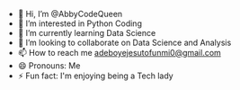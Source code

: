 - 👋 Hi, I’m @AbbyCodeQueen
- 👀 I’m interested in Python Coding 
- 🌱 I’m currently learning Data Science 
- 💞️ I’m looking to collaborate on Data Science and Analysis 
- 📫 How to reach me adeboyejesutofunmi0@gmail.com
- 😄 Pronouns: Me
- ⚡ Fun fact: I'm enjoying being a Tech lady

<!---
AbbyCodeQueen/AbbyCodeQueen is a ✨ special ✨ repository because its `README.md` (this file) appears on your GitHub profile.
You can click the Preview link to take a look at your changes.
--->
